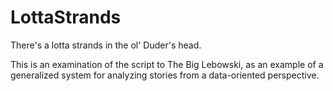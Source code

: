 # LottaStrands
There's a lotta strands in the ol' Duder's head.

This is an examination of the script to The Big Lebowski, as an example of a generalized system for analyzing stories from a data-oriented perspective.

